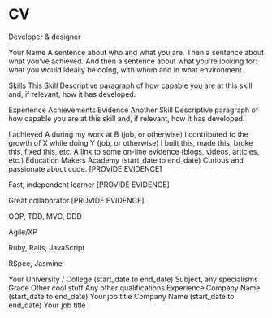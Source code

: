# CV
Developer &amp; designer

Your Name
A sentence about who and what you are. Then a sentence about what you've achieved. And then a sentence about what you're looking for: what you would ideally be doing, with whom and in what environment.

Skills
This Skill
Descriptive paragraph of how capable you are at this skill and, if relevant, how it has developed.

Experience
Achievements
Evidence
Another Skill
Descriptive paragraph of how capable you are at this skill and, if relevant, how it has developed.

I achieved A during my work at B (job, or otherwise)
I contributed to the growth of X while doing Y (job, or otherwise)
I built this, made this, broke this, fixed this, etc.
A link to some on-line evidence (blogs, videos, articles, etc.)
Education
Makers Academy (start_date to end_date)
Curious and passionate about code. [PROVIDE EVIDENCE]

Fast, independent learner [PROVIDE EVIDENCE]

Great collaborator [PROVIDE EVIDENCE]

OOP, TDD, MVC, DDD

Agile/XP

Ruby, Rails, JavaScript

RSpec, Jasmine

Your University / College (start_date to end_date)
Subject, any specialisms
Grade
Other cool stuff
Any other qualifications
Experience
Company Name (start_date to end_date)
Your job title
Company Name (start_date to end_date)
Your job title
